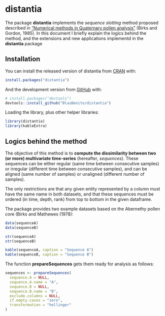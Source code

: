 
<!-- README.md is generated from README.Rmd. Please edit that file -->

# distantia

<!-- badges: start -->

<!-- badges: end -->

The package **distantia** implements the *sequence slotting* method
proposed described in [“Numerical methods in Quaternary pollen
analysis”](https://onlinelibrary.wiley.com/doi/abs/10.1002/gea.3340010406)
(Birks and Gordon, 1985). In this document I briefly explain the logics
behind the method, and the extensions and new applications implementd in
the **distantia** package

## Installation

You can install the released version of distantia from
[CRAN](https://CRAN.R-project.org) with:

``` r
install.packages("distantia")
```

And the development version from [GitHub](https://github.com/) with:

``` r
# install.packages("devtools")
devtools::install_github("BlasBenito/distantia")
```

Loading the library, plus other helper libraries:

``` r
library(distantia)
library(kableExtra)
```

## Logics behind the method

The objective of this method is to **compute the dissimilarity between
two (or more) multivariate time-series** (hereafter, *sequences*). These
sequences can be either regular (same time between consecutive samples)
or irregular (different time between consecutive samples), and can be
aligned (same number of samples) or unaligned (different number of
samples).

The only restrictions are that any given entity represented by a column
must have the same name in both datasets, and that these sequences must
be ordered (in time, depth, rank) from top to bottom in the given
dataframe.

The package provides two example datasets based on the Abernethy pollen
core (Birks and Mathewes (1978):

``` r
data(sequenceA)
data(sequenceB)

str(sequenceA)
str(sequenceB)

kable(sequenceA, caption = "Sequence A")
kable(sequenceB, caption = "Sequence B")
```

The function **prepareSequences** gets them ready for analysis as
follows:

``` r
sequences <- prepareSequences(
  sequence.A = NULL,
  sequence.A.name = "A",
  sequence.B = NULL,
  sequence.B.name = "B",
  exclude.columns = NULL,
  if.empty.cases = "zero",
  transformation = "hellinger"
)
```
